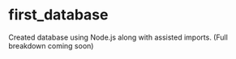 # first_database
Created database using Node.js along with assisted imports. (Full breakdown coming soon)
